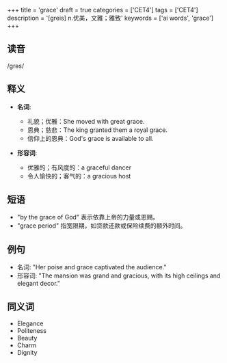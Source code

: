 +++
title = 'grace'
draft = true
categories = ['CET4']
tags = ['CET4']
description = '[greis] n.优美，文雅；雅致'
keywords = ['ai words', 'grace']
+++

## 读音
/grəs/

## 释义
- **名词**:
  - 礼貌；优雅：She moved with great grace.
  - 恩典；慈悲：The king granted them a royal grace.
  - 信仰上的恩典：God's grace is available to all.

- **形容词**:
  - 优雅的；有风度的：a graceful dancer
  - 令人愉快的；客气的：a gracious host

## 短语
- "by the grace of God" 表示依靠上帝的力量或恩赐。
- "grace period" 指宽限期，如贷款还款或保险续费的额外时间。

## 例句
- 名词: "Her poise and grace captivated the audience."
- 形容词: "The mansion was grand and gracious, with its high ceilings and elegant decor."

## 同义词
- Elegance
- Politeness
- Beauty
- Charm
- Dignity
